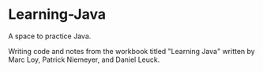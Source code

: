 # Learning-Java
A space to practice Java.

Writing code and notes from the workbook titled "Learning Java" written by Marc Loy, Patrick Niemeyer, and Daniel Leuck.
